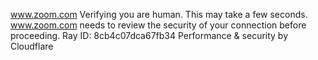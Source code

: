 www.zoom.com
Verifying you are human. This may take a few seconds.
www.zoom.com needs to review the security of your connection before proceeding.
Ray ID: 8cb4c07dca67fb34
Performance & security by Cloudflare